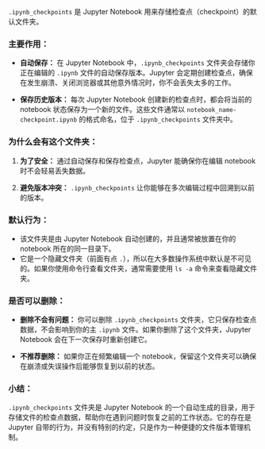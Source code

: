 `.ipynb_checkpoints` 是 Jupyter Notebook 用来存储检查点（checkpoint）的默认文件夹。

### 主要作用：
- **自动保存：** 在 Jupyter Notebook 中，`.ipynb_checkpoints` 文件夹会存储你正在编辑的 `.ipynb` 文件的自动保存版本。Jupyter 会定期创建检查点，确保在发生崩溃、关闭浏览器或其他意外情况时，你不会丢失太多的工作。
  
- **保存历史版本：** 每次 Jupyter Notebook 创建新的检查点时，都会将当前的 notebook 状态保存为一个新的文件。这些文件通常以 `notebook_name-checkpoint.ipynb` 的格式命名，位于 `.ipynb_checkpoints` 文件夹中。

### 为什么会有这个文件夹：
1. **为了安全：** 通过自动保存和保存检查点，Jupyter 能确保你在编辑 notebook 时不会轻易丢失数据。
  
2. **避免版本冲突：** `.ipynb_checkpoints` 让你能够在多次编辑过程中回溯到以前的版本。

### 默认行为：
- 该文件夹是由 Jupyter Notebook 自动创建的，并且通常被放置在你的 notebook 所在的同一目录下。
- 它是一个隐藏文件夹（前面有点 `.`），所以在大多数操作系统中默认是不可见的。如果你使用命令行查看文件夹，通常需要使用 `ls -a` 命令来查看隐藏文件夹。

### 是否可以删除：
- **删除不会有问题：** 你可以删除 `.ipynb_checkpoints` 文件夹，它只保存检查点数据，不会影响到你的主 `.ipynb` 文件。如果你删除了这个文件夹，Jupyter Notebook 会在下一次保存时重新创建它。
  
- **不推荐删除：** 如果你正在频繁编辑一个 notebook，保留这个文件夹可以确保在崩溃或失误操作后能够恢复到以前的状态。

### 小结：
`.ipynb_checkpoints` 文件夹是 Jupyter Notebook 的一个自动生成的目录，用于存储文件的检查点数据，帮助你在遇到问题时恢复之前的工作状态。它的存在是 Jupyter 自带的行为，并没有特别的约定，只是作为一种便捷的文件版本管理机制。